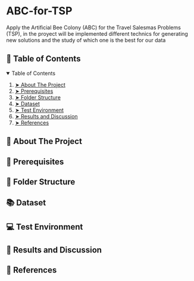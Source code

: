# ABC-for-TSP
 Apply the Artificial Bee Colony (ABC) for the Travel Salesmas Problems (TSP), in the proyect will be implemented different technics for generating new solutions and the study of which one is the best for our data

## :book: Table of Contents

<details open="open">
  <summary>Table of Contents</summary>

1. [➤ About The Project](#about-the-project)
2. [➤ Prerequisites](#prerequisites)
3. [➤ Folder Structure](#folder-structure)
4. [➤ Dataset](#dataset)
5. [➤ Test Environment](#test-environment)
6. [➤ Results and Discussion](#results-and-discussion)
7. [➤ References](#references)

</details>


## :memo: About The Project

## :wrench: Prerequisites

## :file_folder: Folder Structure

## :books: Dataset

## :computer: Test Environment

## :mag_right: Results and Discussion

## :link: References